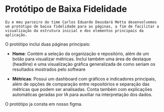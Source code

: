 # Protótipo de Baixa Fidelidade

    Eu e meu parceiro do time Carlos Eduardo Deusdará Motta desenvolvemos um protótipo de baixa fidelidade para as páginas, a fim de facilitar a visualização da estrutura inicial e dos elementos principais da aplicação.

O protótipo inclui duas páginas principais:

-   **Home**:
    Contém a seleção da organização e repositório, além de um botão para visualizar métricas.
    Inclui também uma área de destaque (headline) e uma visualização gráfica generalizada de como seriam os resultados mostrados pelo software

-   **Métricas**:
    Possui um dashboard com gráficos e indicadores principais, além de opções de comparação entre repositórios e separação das métricas que podem ser analisadas.
    Conta também com explicações automáticas geradas por IA para auxiliar na interpretação dos dados.

O protótipo ja consta em nosso figma.


